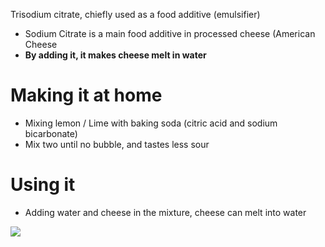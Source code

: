 Trisodium citrate, chiefly used as a food additive (emulsifier)

- Sodium Citrate is a main food additive in processed cheese (American Cheese
- **By adding it, it makes cheese melt in water**
# Making it at home

- Mixing lemon / Lime with baking soda (citric acid and sodium bicarbonate)
- Mix two until no bubble, and tastes less sour

# Using it

- Adding water and cheese in the mixture, cheese can melt into water

![](../../../z.Images/DIYCheese.mp4|20)
